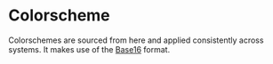 # Colorscheme

Colorschemes are sourced from here and applied consistently across systems. It makes use of the [Base16](https://github.com/chriskempson/base16) format.
